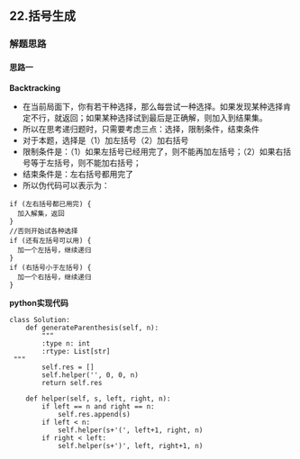 ## 22.括号生成
### 解题思路
#### 思路一
**Backtracking**
- 在当前局面下，你有若干种选择，那么每尝试一种选择。如果发现某种选择肯定不行，就返回；如果某种选择试到最后是正确解，则加入到结果集。  
- 所以在思考递归题时，只需要考虑三点：选择，限制条件，结束条件
- 对于本题，选择是（1）加左括号（2）加右括号
- 限制条件是：（1）如果左括号已经用完了，则不能再加左括号；（2）如果右括号等于左括号，则不能加右括号；
- 结束条件是：左右括号都用完了
- 所以伪代码可以表示为：
```
if (左右括号都已用完) {
  加入解集，返回
}
//否则开始试各种选择
if (还有左括号可以用) {
  加一个左括号，继续递归
}
if (右括号小于左括号) {
  加一个右括号，继续递归
}
```

**python实现代码**
```
class Solution:
    def generateParenthesis(self, n):
        """
        :type n: int
        :rtype: List[str]
 """
        self.res = []
        self.helper('', 0, 0, n)
        return self.res
        
    def helper(self, s, left, right, n):
        if left == n and right == n:
            self.res.append(s)
        if left < n:
            self.helper(s+'(', left+1, right, n)
        if right < left:
            self.helper(s+')', left, right+1, n)


```

